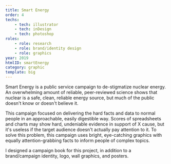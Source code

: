 ```yaml
---
title: Smart Energy
order: 4
techs:
    - tech: illustrator
    - tech: inDesign
    - tech: photoshop
roles:
    - role: research
    - role: brand/identity design
    - role: graphics
year: 2019
htmlID: smartEnergy
category: graphic
template: big
---
```

Smart Energy is a public service campaign to de-stigmatize nuclear energy. An overwhelming amount of reliable, peer-reviewed science shows that nuclear is a safe, clean, reliable energy source, but much of the public doesn't know or doesn't believe it.

This campaign focused on delivering the hard facts and data to normal people in an approachable, easily digestible way. Scores of spreadsheets and charts may show hard, undeniable evidence in support of X cause, but it's useless if the target audience doesn't actually pay attention to it. To solve this problem, this campaign uses bright, eye-catching graphics with equally attention-grabbing facts to inform people of complex topics.

I designed a campaign book for this project, in addition to a brand/campaign identity, logo, wall graphics, and posters.